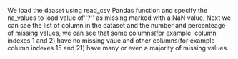 We load the daaset using read_csv Pandas function and specify  the na_values to load value of''?'' as missing marked with a NaN value, Next we can see the list of column in the dataset and the number and  percenteage 
of missing values, we can see that some columns(for example: column indexes 1 and 2) have no missing vaue and other columns(for example column indexes 15 and 21) have many or even a majority of missing values.
